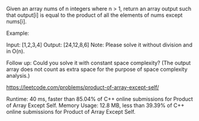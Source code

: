 Given an array nums of n integers where n > 1,  return an array output such that output[i] is equal to the product of all the elements of nums except nums[i].

Example:

Input:  [1,2,3,4]
Output: [24,12,8,6]
Note: Please solve it without division and in O(n).

Follow up:
Could you solve it with constant space complexity? (The output array does not count as extra space for the purpose of space complexity analysis.)

https://leetcode.com/problems/product-of-array-except-self/

Runtime: 40 ms, faster than 85.04% of C++ online submissions for Product of Array Except Self.
Memory Usage: 12.8 MB, less than 39.39% of C++ online submissions for Product of Array Except Self.
